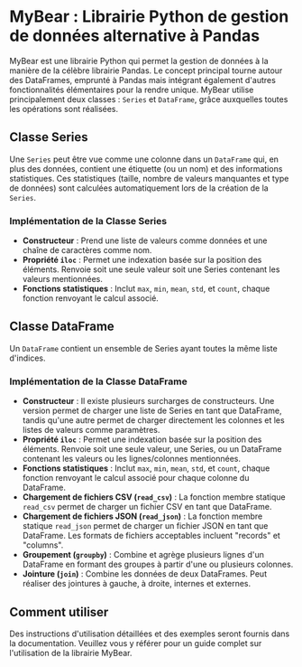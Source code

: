 # MyBear : Librairie Python de gestion de données alternative à Pandas

MyBear est une librairie Python qui permet la gestion de données à la manière de la célèbre librairie Pandas. Le concept principal tourne autour des DataFrames, emprunté à Pandas mais intégrant également d'autres fonctionnalités élémentaires pour la rendre unique. MyBear utilise principalement deux classes : `Series` et `DataFrame`, grâce auxquelles toutes les opérations sont réalisées.

## Classe Series

Une `Series` peut être vue comme une colonne dans un `DataFrame` qui, en plus des données, contient une étiquette (ou un nom) et des informations statistiques. Ces statistiques (taille, nombre de valeurs manquantes et type de données) sont calculées automatiquement lors de la création de la `Series`.

### Implémentation de la Classe Series

- **Constructeur** : Prend une liste de valeurs comme données et une chaîne de caractères comme nom.
- **Propriété `iloc`** : Permet une indexation basée sur la position des éléments. Renvoie soit une seule valeur soit une Series contenant les valeurs mentionnées.
- **Fonctions statistiques** : Inclut `max`, `min`, `mean`, `std`, et `count`, chaque fonction renvoyant le calcul associé.

## Classe DataFrame

Un `DataFrame` contient un ensemble de Series ayant toutes la même liste d'indices.

### Implémentation de la Classe DataFrame

- **Constructeur** : Il existe plusieurs surcharges de constructeurs. Une version permet de charger une liste de Series en tant que DataFrame, tandis qu'une autre permet de charger directement les colonnes et les listes de valeurs comme paramètres.
- **Propriété `iloc`** : Permet une indexation basée sur la position des éléments. Renvoie soit une seule valeur, une Series, ou un DataFrame contenant les valeurs ou les lignes/colonnes mentionnées.
- **Fonctions statistiques** : Inclut `max`, `min`, `mean`, `std`, et `count`, chaque fonction renvoyant le calcul associé pour chaque colonne du DataFrame.
- **Chargement de fichiers CSV (`read_csv`)** : La fonction membre statique `read_csv` permet de charger un fichier CSV en tant que DataFrame.
- **Chargement de fichiers JSON (`read_json`)** : La fonction membre statique `read_json` permet de charger un fichier JSON en tant que DataFrame. Les formats de fichiers acceptables incluent "records" et "columns".
- **Groupement (`groupby`)** : Combine et agrège plusieurs lignes d'un DataFrame en formant des groupes à partir d'une ou plusieurs colonnes.
- **Jointure (`join`)** : Combine les données de deux DataFrames. Peut réaliser des jointures à gauche, à droite, internes et externes.

## Comment utiliser
Des instructions d'utilisation détaillées et des exemples seront fournis dans la documentation. Veuillez vous y référer pour un guide complet sur l'utilisation de la librairie MyBear.
